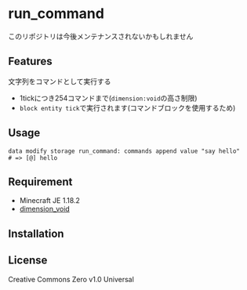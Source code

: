run_command
==

このリポジトリは今後メンテナンスされないかもしれません

## Features

文字列をコマンドとして実行する

- 1tickにつき254コマンドまで(`dimension:void`の高さ制限)
- `block entity tick`で実行されます(コマンドブロックを使用するため)

## Usage

```mcfunction
data modify storage run_command: commands append value "say hello"
# => [@] hello
```

## Requirement

- Minecraft JE 1.18.2
- [dimension_void](https://github.com/a-happin/dimension_void)

## Installation

## License
Creative Commons Zero v1.0 Universal
